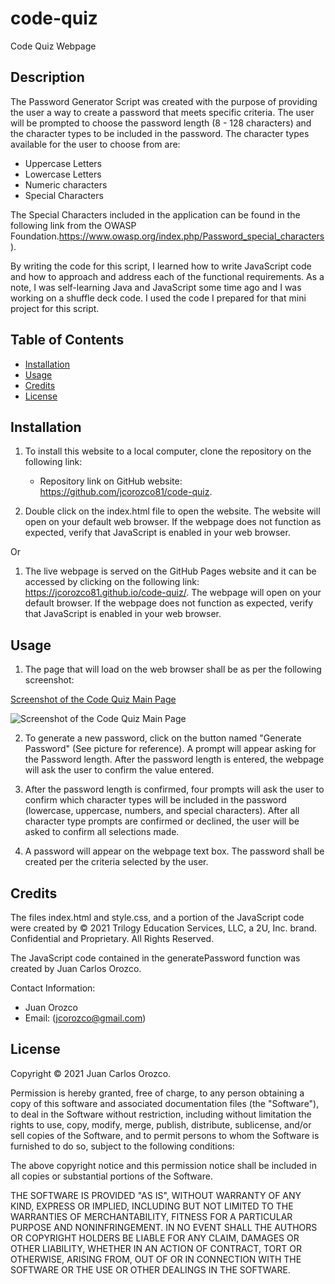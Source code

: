 # code-quiz
Code Quiz Webpage



## Description

The Password Generator Script was created with the purpose of providing the user a way to create a password that meets specific criteria. The user will be prompted to choose the password length (8 - 128 characters) and the character types to be included in the password. The character types available for the user to choose from are:

* Uppercase Letters
* Lowercase Letters
* Numeric characters
* Special Characters 

The Special Characters included in the application can be found in the following link from the OWASP Foundation.https://www.owasp.org/index.php/Password_special_characters).

By writing the code for this script, I learned how to write JavaScript code and how to approach and address each of the functional requirements. As a note, I was self-learning Java and JavaScript some time ago and I was working on a shuffle deck code. I used the code I prepared for that mini project for this script.



## Table of Contents

- [Installation](#installation)
- [Usage](#usage)
- [Credits](#credits)
- [License](#license)



## Installation

1. To install this website to a local computer, clone the repository on the following link:
 
    * Repository link on GitHub website: https://github.com/jcorozco81/code-quiz.

2. Double click on the index.html file to open the website. The website will open on your default web browser. If the webpage does not function as expected, verify that JavaScript is enabled in your web browser.

Or

1. The live webpage is served on the GitHub Pages website and it can be accessed by clicking on the following link: https://jcorozco81.github.io/code-quiz/. The webpage will open on your default browser. If the webpage does not function as expected, verify that JavaScript is enabled in your web browser.



## Usage

1. The page that will load on the web browser shall be as per the following screenshot:

[Screenshot of the Code Quiz Main Page](/assets/images/password-gen-screenshot.PNG)

![Screenshot of the Code Quiz Main Page](/assets/images/password-gen-screenshot.PNG)

2. To generate a new password, click on the button named "Generate Password" (See picture for reference). A prompt will appear asking for the Password length. After the password length is entered, the webpage will ask the user to confirm the value entered.

3. After the password length is confirmed, four prompts will ask the user to confirm which character types will be included in the password (lowercase, uppercase, numbers, and special characters). After all character type prompts are confirmed or declined, the user will be asked to confirm all selections made.

4. A password will appear on the webpage text box. The password shall be created per the criteria selected by the user. 



## Credits

The files index.html and style.css, and a portion of the JavaScript code were created by © 2021 Trilogy Education Services, LLC, a 2U, Inc. brand. Confidential and Proprietary. All Rights Reserved.

The JavaScript code contained in the generatePassword function was created by Juan Carlos Orozco.

Contact Information:
* Juan Orozco
* Email: (jcorozco@gmail.com)


## License

Copyright © 2021 Juan Carlos Orozco.

Permission is hereby granted, free of charge, to any person obtaining a copy
of this software and associated documentation files (the "Software"), to deal
in the Software without restriction, including without limitation the rights
to use, copy, modify, merge, publish, distribute, sublicense, and/or sell
copies of the Software, and to permit persons to whom the Software is
furnished to do so, subject to the following conditions:

The above copyright notice and this permission notice shall be included in all
copies or substantial portions of the Software.

THE SOFTWARE IS PROVIDED "AS IS", WITHOUT WARRANTY OF ANY KIND, EXPRESS OR
IMPLIED, INCLUDING BUT NOT LIMITED TO THE WARRANTIES OF MERCHANTABILITY,
FITNESS FOR A PARTICULAR PURPOSE AND NONINFRINGEMENT. IN NO EVENT SHALL THE
AUTHORS OR COPYRIGHT HOLDERS BE LIABLE FOR ANY CLAIM, DAMAGES OR OTHER
LIABILITY, WHETHER IN AN ACTION OF CONTRACT, TORT OR OTHERWISE, ARISING FROM,
OUT OF OR IN CONNECTION WITH THE SOFTWARE OR THE USE OR OTHER DEALINGS IN THE
SOFTWARE.

